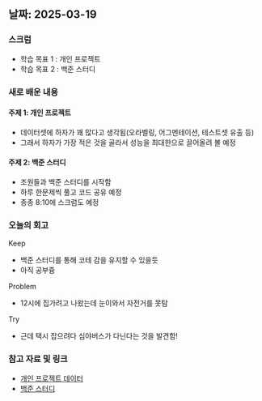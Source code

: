 ## 날짜: 2025-03-19

### 스크럼
- 학습 목표 1 : 개인 프로젝트
- 학습 목표 2 : 백준 스터디

### 새로 배운 내용
#### 주제 1: 개인 프로젝트
- 데이터셋에 하자가 꽤 많다고 생각됨(오라벨링, 어그멘테이션, 테스트셋 유출 등)
- 그래서 하자가 가장 적은 것을 골라서 성능을 최대한으로 끌어올려 볼 예정

#### 주제 2: 백준 스터디
- 조원들과 백준 스터디를 시작함
- 하루 한문제씩 풀고 코드 공유 예정
- 종종 8:10에 스크럼도 예정

### 오늘의 회고
Keep
- 백준 스터디를 통해 코테 감을 유지할 수 있을듯
- 아직 공부즁 

Problem
- 12시에 집가려고 나왔는데 눈이와서 자전거를 못탐

Try
- 근데 택시 잡으려다 심야버스가 다닌다는 것을 발견함!

### 참고 자료 및 링크
- [개인 프로젝트 데이터](https://www.kaggle.com/datasets/mahyeks/almond-varieties/data)
- [백준 스터디](https://www.acmicpc.net/source/91643771)